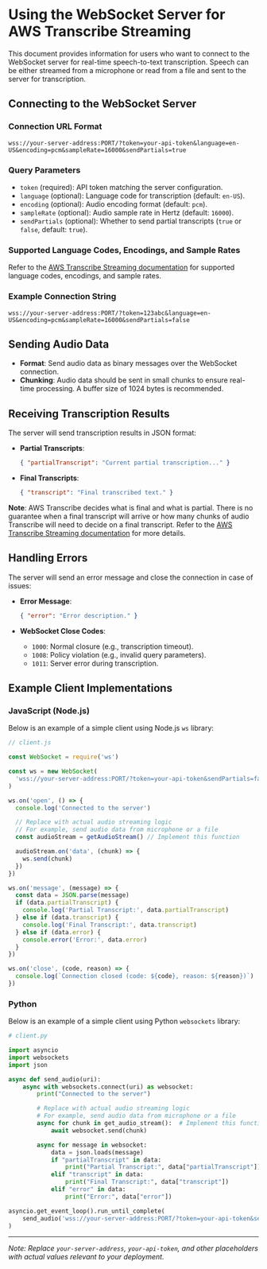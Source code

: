 # Using the WebSocket Server for AWS Transcribe Streaming

This document provides information for users who want to connect to the WebSocket server for real-time speech-to-text transcription.
Speech can be either streamed from a microphone or read from a file and sent to the server for transcription.

## Connecting to the WebSocket Server

### Connection URL Format

```plaintext
wss://your-server-address:PORT/?token=your-api-token&language=en-US&encoding=pcm&sampleRate=16000&sendPartials=true
```

### Query Parameters

- `token` (required): API token matching the server configuration.
- `language` (optional): Language code for transcription (default: `en-US`).
- `encoding` (optional): Audio encoding format (default: `pcm`).
- `sampleRate` (optional): Audio sample rate in Hertz (default: `16000`).
- `sendPartials` (optional): Whether to send partial transcripts (`true` or `false`, default: `true`).

### Supported Language Codes, Encodings, and Sample Rates

Refer to the [AWS Transcribe Streaming documentation](https://docs.aws.amazon.com/transcribe/latest/dg/API_streaming_StartStreamTranscription.html#API_streaming_StartStreamTranscription_RequestParameters) for supported language codes, encodings, and sample rates.

### Example Connection String

```plaintext
wss://your-server-address:PORT/?token=123abc&language=en-US&encoding=pcm&sampleRate=16000&sendPartials=false
```

## Sending Audio Data

- **Format**: Send audio data as binary messages over the WebSocket connection.
- **Chunking**: Audio data should be sent in small chunks to ensure real-time processing. A buffer size of 1024 bytes is recommended.

## Receiving Transcription Results

The server will send transcription results in JSON format:

- **Partial Transcripts**:

  ```json
  { "partialTranscript": "Current partial transcription..." }
  ```

- **Final Transcripts**:

  ```json
  { "transcript": "Final transcribed text." }
  ```

**Note**: AWS Transcribe decides what is final and what is partial. There is no guarantee when a final transcript will arrive or how many chunks of audio Transcribe will need to decide on a final transcript. Refer to the [AWS Transcribe Streaming documentation](https://docs.aws.amazon.com/transcribe/latest/dg/API_streaming_StartStreamTranscription.html) for more details.

## Handling Errors

The server will send an error message and close the connection in case of issues:

- **Error Message**:

  ```json
  { "error": "Error description." }
  ```

- **WebSocket Close Codes**:

  - `1000`: Normal closure (e.g., transcription timeout).
  - `1008`: Policy violation (e.g., invalid query parameters).
  - `1011`: Server error during transcription.

## Example Client Implementations

### JavaScript (Node.js)

Below is an example of a simple client using Node.js `ws` library:

```javascript
// client.js

const WebSocket = require('ws')

const ws = new WebSocket(
  'wss://your-server-address:PORT/?token=your-api-token&sendPartials=false',
)

ws.on('open', () => {
  console.log('Connected to the server')

  // Replace with actual audio streaming logic
  // For example, send audio data from microphone or a file
  const audioStream = getAudioStream() // Implement this function

  audioStream.on('data', (chunk) => {
    ws.send(chunk)
  })
})

ws.on('message', (message) => {
  const data = JSON.parse(message)
  if (data.partialTranscript) {
    console.log('Partial Transcript:', data.partialTranscript)
  } else if (data.transcript) {
    console.log('Final Transcript:', data.transcript)
  } else if (data.error) {
    console.error('Error:', data.error)
  }
})

ws.on('close', (code, reason) => {
  console.log(`Connection closed (code: ${code}, reason: ${reason})`)
})
```

### Python

Below is an example of a simple client using Python `websockets` library:

```python
# client.py

import asyncio
import websockets
import json

async def send_audio(uri):
    async with websockets.connect(uri) as websocket:
        print("Connected to the server")

        # Replace with actual audio streaming logic
        # For example, send audio data from microphone or a file
        async for chunk in get_audio_stream():  # Implement this function
            await websocket.send(chunk)

        async for message in websocket:
            data = json.loads(message)
            if "partialTranscript" in data:
                print("Partial Transcript:", data["partialTranscript"])
            elif "transcript" in data:
                print("Final Transcript:", data["transcript"])
            elif "error" in data:
                print("Error:", data["error"])

asyncio.get_event_loop().run_until_complete(
    send_audio('wss://your-server-address:PORT/?token=your-api-token&sendPartials=false')
)
```

---

_Note: Replace `your-server-address`, `your-api-token`, and other placeholders with actual values relevant to your deployment._
